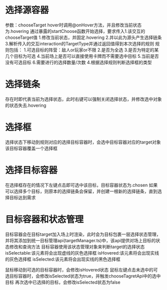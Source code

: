 # 选择源容器

参数：chooseTarget
hover时调用@onHover方法，并且修改当前状态为.hovering
通过暴露的startChoose函数开始选择，要求传入1.该交互的chooseTarget值
    1.修改当前状态，并固定.hovering
    2.并以此为源头产生选择链条
    3.解析传入的交互interaction的TargetType并通过返回值得到本次选择的规则
        规则包括：
            1.可选目标的阵营：敌人or玩家or不限
            2.是否为全选
            3.是否为特定的某几个目标为可选
            4.当前场上是否可以直接使用卡牌而不需要选中目标
            5.当前是否没有可选目标
            6.需要进行的选择数量/次数
    4.根据选择规则判断选择框的类型

# 选择链条

存在时即代表当前为选择状态，此时右键可以强制关闭选择状态，并修改选中对象的状态失去.hovering

# 选择框

选择状态下移动到规则对应的选择目标容器时，会选中目标容器对应的target对象
该目标容器覆盖一个选择框

# 选择目标容器

在选择框存在的情况下左键点击即可选中该目标，目标容器状态为.chosen
如果可以选择多个目标，则原本的选择链条会保留，并创建一根新的选择链条，直到选择目标达到需求

# 目标容器和状态管理

目标容器会在目标target加入场上时渲染，此时会为目标包裹一层选择状态管理，并将其添加到统一目标管理api(targetManager.ts)中，该api提供对场上目标的状态修改和查询方法
目标容器使用该状态管理对象来判断target的选择状态
isSelectable:该元素将会出现虚线的灰色选择框
isHovered:该元素将会出现实线的灰色选择框
isSelected:该元素将会出现实线的黑色选择框

鼠标移动到可选的目标容器时，会修改isHovered状态
鼠标左键点击未选中的可选目标容器时，会修改isSelected状态为true，并触发chooseTagretApi中的选中目标
再次选中已选择的目标，会修改isSelected状态为false